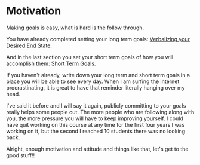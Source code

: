 # Motivation
Making goals is easy, what is hard is the follow through.

You have already completed setting your long term goals: [Verbalizing your Desired End State]($@ASSIGNVIEWBYID*1014@$).

And in the last section you set your short term goals of how you will accomplish them: [Short Term Goals]($@ASSIGNVIEWBYID*1001@$).

If you haven't already, write down your long term and short term goals in a place you will be able to see every day. When I am surfing the internet procrastinating, it is great to have that reminder literally hanging over my head.

I've said it before and I will say it again, publicly committing to your goals really helps some people out. The more people who are following along with you, the more pressure you will have to keep improving yourself. I could have quit working on this course at any time for the first four years I was working on it, but the second I reached 10 students there was no looking back.

Alright, enough motivation and attitude and things like that, let's get to the good stuff!! 
